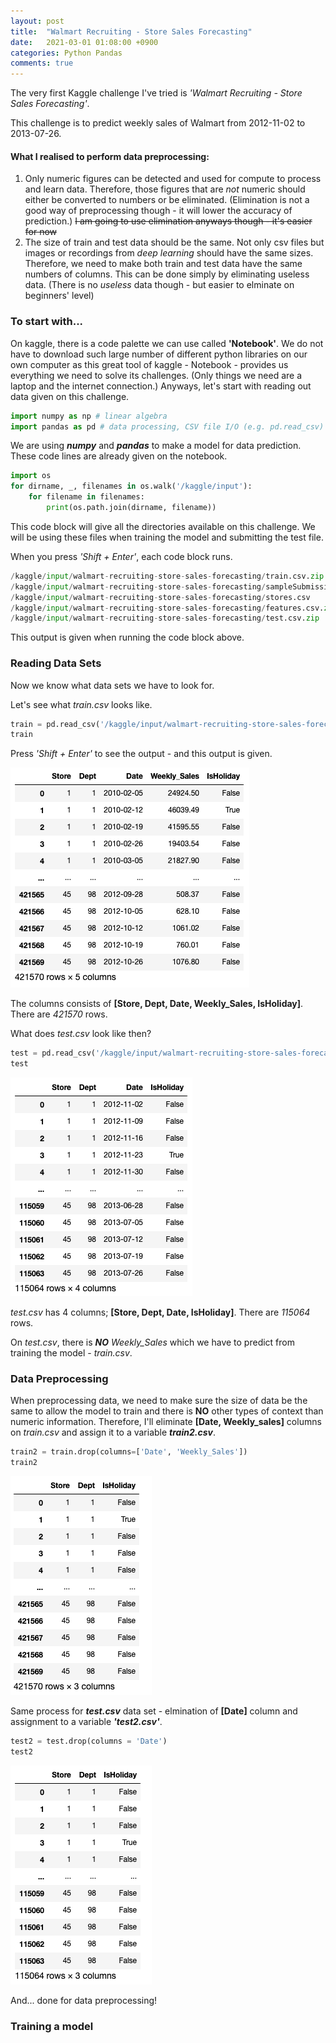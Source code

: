 ```yaml
---
layout: post
title:  "Walmart Recruiting - Store Sales Forecasting"
date:   2021-03-01 01:08:00 +0900
categories: Python Pandas
comments: true
---
```


The very first Kaggle challenge I've tried is *'Walmart Recruiting - Store Sales Forecasting'*.

This challenge is to predict weekly sales of Walmart from 2012-11-02 to 2013-07-26.

#### What I realised to perform **data preprocessing**:
1. Only numeric figures can be detected and used for compute to process and learn data. Therefore, those figures that are *not* numeric should either be converted to numbers or be eliminated. (Elimination is not a good way of preprocessing though - it will lower the accuracy of prediction.) ~~I am going to use elimination anyways though - it's easier for now~~ 
2. The size of train and test data should be the same. Not only csv files but images or recordings from *deep learning* should have the same sizes. Therefore, we need to make both train and test data have the same numbers of columns. This can be done simply by eliminating useless data. (There is no *useless* data though - but easier to elminate on beginners' level)

### To start with...
On kaggle, there is a code palette we can use called **'Notebook'**. We do not have to download such large number of different python libraries on our own computer as this great tool of kaggle - Notebook - provides us everything we need to solve its challenges. (Only things we need are a laptop and the internet connection.) Anyways, let's start with reading out data given on this challenge.

```python
import numpy as np # linear algebra
import pandas as pd # data processing, CSV file I/O (e.g. pd.read_csv)

```

We are using ***numpy*** and ***pandas*** to make a model for data prediction. These code lines are already given on the notebook.

```python
import os
for dirname, _, filenames in os.walk('/kaggle/input'):
    for filename in filenames:
        print(os.path.join(dirname, filename))
```

This code block will give all the directories available on this challenge. We will be using these files when training the model and submitting the test file.

When you press *'Shift + Enter'*, each code block runs.

```python
/kaggle/input/walmart-recruiting-store-sales-forecasting/train.csv.zip
/kaggle/input/walmart-recruiting-store-sales-forecasting/sampleSubmission.csv.zip
/kaggle/input/walmart-recruiting-store-sales-forecasting/stores.csv
/kaggle/input/walmart-recruiting-store-sales-forecasting/features.csv.zip
/kaggle/input/walmart-recruiting-store-sales-forecasting/test.csv.zip
```

This output is given when running the code block above.

### Reading Data Sets
Now we know what data sets we have to look for.

Let's see what *train.csv* looks like.

```python
train = pd.read_csv('/kaggle/input/walmart-recruiting-store-sales-forecasting/train.csv.zip')
train
```

Press *'Shift + Enter'* to see the output - and this output is given.

![Output1](/assets/2021-03-01/W1.png)

The columns consists of **[Store, Dept, Date, Weekly_Sales, IsHoliday]**. There are *421570* rows.

What does *test.csv* look like then?

```python
test = pd.read_csv('/kaggle/input/walmart-recruiting-store-sales-forecasting/test.csv.zip')
test
```

![Output2](/assets/2021-03-01/W2.png)

*test.csv* has 4 columns; **[Store, Dept, Date, IsHoliday]**. There are *115064* rows.

On *test.csv*, there is ***NO*** *Weekly_Sales* which we have to predict from training the model - *train.csv*.

### Data Preprocessing
When preprocessing data, we need to make sure the size of data be the same to allow the model to train and there is **NO** other types of context than numeric information. Therefore, I'll eliminate **[Date, Weekly_sales]** columns on *train.csv* and assign it to a variable ***train2.csv***.

```python
train2 = train.drop(columns=['Date', 'Weekly_Sales'])
train2
```

![Output3](../assets/2021-03-01/W3.png)

Same process for ***test.csv*** data set - elmination of **[Date]** column and assignment to a variable ***'test2.csv'***.

```python
test2 = test.drop(columns = 'Date')
test2
```

![Output4](../assets/2021-03-01/W4.png)

And... done for data preprocessing!

### Training a model
